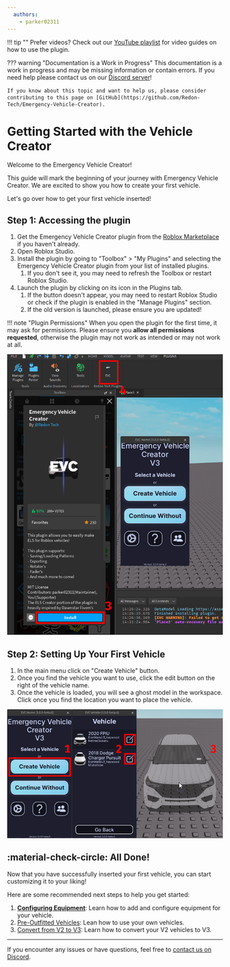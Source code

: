 ```yaml
---
  authors:
    - parker02311
---
```


!!! tip ""
    Prefer videos? Check out our [YouTube playlist](https://youtube.com/playlist?list=PL7OqW0xeBKZTbk4QMl-6v3V_x11pZBV0W&si=e_bKE-MbL-B76wQk) for video guides on how to use the plugin.


??? warning "Documentation is a Work in Progress"
    This documentation is a work in progress and may be missing information or contain errors.
    If you need help please contact us on our [Discord server](https://redon.tech/discord)!

    If you know about this topic and want to help us, please consider contributing to this page on [GitHub](https://github.com/Redon-Tech/Emergency-Vehicle-Creator).

# Getting Started with the Vehicle Creator

Welcome to the Emergency Vehicle Creator! 

This guide will mark the beginning of your journey with Emergency Vehicle Creator. We are excited to show you how to create your first vehicle. 

Let's go over how to get your first vehicle inserted!

## Step 1: Accessing the plugin

1. Get the Emergency Vehicle Creator plugin from the [Roblox Marketplace](https://create.roblox.com/marketplace/asset/9953321418) if you haven't already.
2. Open Roblox Studio.
3. Install the plugin by going to "Toolbox" > "My Plugins" and selecting the Emergency Vehicle Creator plugin from your list of installed plugins.
      1. If you don't see it, you may need to refresh the Toolbox or restart Roblox Studio.
4. Launch the plugin by clicking on its icon in the Plugins tab.
      1. If the button doesn't appear, you may need to restart Roblox Studio or check if the plugin is enabled in the "Manage Plugins" section.
      2. If the old version is launched, please ensure you are updated!

!!! note "Plugin Permissions"
    When you open the plugin for the first time, it may ask for permissions.
    Please ensure you **allow all permissions requested**, otherwise the plugin may not work as intended or may not work at all.

![Image showing instructions 3 and 4](..//..//..//assets/img/install-and-launch.png)

## Step 2: Setting Up Your First Vehicle

1. In the main menu click on "Create Vehicle" button.
2. Once you find the vehicle you want to use, click the edit button on the right of the vehicle name.
3. Once the vehicle is loaded, you will see a ghost model in the workspace. Click once you find the location you want to place the vehicle.

![Image demonstrating inserting a vehicle](..//..//..//assets/img/insert-vehicle.png)

## :material-check-circle: All Done!

Now that you have successfully inserted your first vehicle, you can start customizing it to your liking!

Here are some recommended next steps to help you get started:

1. **[Configuring Equipment](./configuring-equipment.md)**: Learn how to add and configure equipment for your vehicle.
2. [Pre-Outfitted Vehicles](..//custom-vehicles/preoutfitted.md): Lean how to use your own vehicles.
3. [Convert from V2 to V3](..//custom-vehicles/v2-to-v3.md): Learn how to convert your V2 vehicles to V3.

---

If you encounter any issues or have questions, feel free to [contact us on Discord](https://redon.tech/discord).